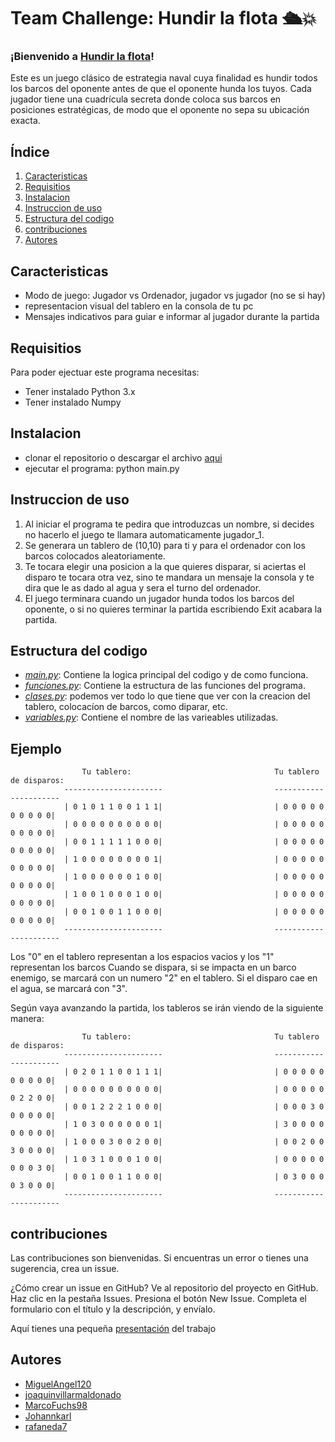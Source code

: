 # Team Challenge: Hundir la flota 🛳️💥

### ¡Bienvenido a [Hundir la flota](https://instructions.hasbro.com/api/download/A3264_en-us_Battleship-Classic-Board-Game-Strategy-Game.pdf)!

Este es un juego clásico de estrategia naval cuya finalidad es hundir todos los barcos del oponente antes de que el oponente hunda los tuyos. 
Cada jugador tiene una cuadrícula secreta donde coloca sus barcos en posiciones estratégicas, de modo que el oponente no sepa su ubicación exacta.


## **Índice**   
1. [Caracteristicas](#Caracteristicas)
2. [Requisitios](#Requisitios)
3. [Instalacion](#Instalacion)
4. [Instruccion de uso](#Instruccion-de-uso)
5. [Estructura del codigo](#Estructura-del-codigo)
6. [contribuciones](#contribuciones)
7. [Autores](#Autores)

## Caracteristicas

- Modo de juego: Jugador vs Ordenador, jugador vs jugador (no se si hay) 
- representacion visual del tablero en la consola de tu pc 
- Mensajes indicativos para guiar e informar al jugador durante la partida

## Requisitios 

Para poder ejectuar este programa necesitas:

- Tener instalado Python 3.x
- Tener instalado Numpy

## Instalacion 

- clonar el repositorio o descargar el archivo [aqui](https://github.com/rafaneda7/Team-Challenge---Team-Avalon)
- ejecutar el programa:
python main.py 

## Instruccion de uso 

1. Al iniciar el programa te pedira que introduzcas un nombre, si decides no hacerlo el juego te llamara automaticamente jugador_1.
2. Se generara un tablero de (10,10) para ti y para el ordenador con los barcos colocados aleatoriamente.
3. Te tocara elegir una posicion a la que quieres disparar, si aciertas el disparo te tocara otra vez, sino te mandara un mensaje la consola y te dira que le as dado al agua y sera el turno del ordenador.
4. El juego terminara cuando un jugador hunda todos los barcos del oponente, o si no quieres terminar la partida escribiendo Exit acabara la partida.

## Estructura del codigo

- [*main.py*](https://github.com/rafaneda7/Team-Challenge---Team-Avalon/blob/main/main.py): Contiene la logica principal del codigo y de como funciona. 
- [*funciones.py*](https://github.com/rafaneda7/Team-Challenge---Team-Avalon/blob/main/funciones.py): Contiene la estructura de las funciones del programa. 
- [*clases.py*](https://github.com/rafaneda7/Team-Challenge---Team-Avalon/blob/main/clases.py): podemos ver todo lo que tiene que ver con la creacion del tablero, colocacíon de barcos, como diparar, etc.
- [*variables.py*](https://github.com/rafaneda7/Team-Challenge---Team-Avalon/blob/main/variables.py): Contiene el nombre de las varieables utilizadas. 

## Ejemplo

                    Tu tablero:                                Tu tablero de disparos:
                ----------------------                         ---------------------- 
                | 0 1 0 1 1 0 0 1 1 1|                         | 0 0 0 0 0 0 0 0 0 0| 
                | 0 0 0 0 0 0 0 0 0 0|                         | 0 0 0 0 0 0 0 0 0 0| 
                | 0 0 1 1 1 1 1 0 0 0|                         | 0 0 0 0 0 0 0 0 0 0| 
                | 1 0 0 0 0 0 0 0 0 1|                         | 0 0 0 0 0 0 0 0 0 0| 
                | 1 0 0 0 0 0 0 1 0 0|                         | 0 0 0 0 0 0 0 0 0 0| 
                | 1 0 0 1 0 0 0 1 0 0|                         | 0 0 0 0 0 0 0 0 0 0| 
                | 0 0 1 0 0 1 1 0 0 0|                         | 0 0 0 0 0 0 0 0 0 0| 
                ----------------------                         ---------------------- 

Los "0" en el tablero representan a los espacios vacios y los "1" representan los barcos
Cuando se dispara, si se impacta en un barco enemigo, se marcará con un numero "2" en el tablero. Si el disparo cae en el agua, se marcará con "3".

Según vaya avanzando la partida, los tableros se irán viendo de la siguiente manera: 

                    Tu tablero:                                Tu tablero de disparos:
                ----------------------                         ---------------------- 
                | 0 2 0 1 1 0 0 1 1 1|                         | 0 0 0 0 0 0 0 0 0 0| 
                | 0 0 0 0 0 0 0 0 0 0|                         | 0 0 0 0 0 0 2 2 0 0| 
                | 0 0 1 2 2 2 1 0 0 0|                         | 0 0 0 3 0 0 0 0 0 0| 
                | 1 0 3 0 0 0 0 0 0 1|                         | 3 0 0 0 0 0 0 0 0 0| 
                | 1 0 0 0 3 0 0 2 0 0|                         | 0 0 2 0 0 3 0 0 0 0| 
                | 1 0 3 1 0 0 0 1 0 0|                         | 0 0 0 0 0 0 0 0 3 0| 
                | 0 0 1 0 0 1 1 0 0 0|                         | 0 3 0 0 0 0 3 0 0 0| 
                ----------------------                         ---------------------- 

## contribuciones 

Las contribuciones son bienvenidas. Si encuentras un error o tienes una sugerencia, crea un issue.

¿Cómo crear un issue en GitHub?
Ve al repositorio del proyecto en GitHub.
Haz clic en la pestaña Issues.
Presiona el botón New Issue.
Completa el formulario con el título y la descripción, y envíalo.

Aquí tienes una pequeña [presentación](https://www.canva.com/design/DAGWBu2P05w/ZN4MPLTiatlBD0-M7gpbtA/edit) del trabajo

## Autores

- [MiguelAngel120](https://github.com/MiguelAngel120)
- [joaquinvillarmaldonado](https://github.com/joaquinvillarmaldonado)
- [MarcoFuchs98](https://github.com/MarcoFuchs98)
- [Johannkarl](https://github.com/Johannkarl)
- [rafaneda7](https://github.com/rafaneda7)
